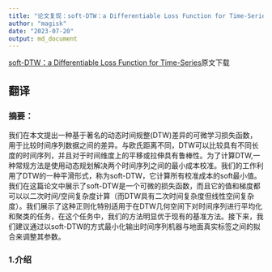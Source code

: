 ```yaml
---
title: "论文复现：soft-DTW：a Differentiable Loss Function for Time-Series"
author: "magisk"
date: "2023-07-20"
output: md_document
---
```


[soft-DTW：a Differentiable Loss Function for Time-Series](https://arxiv.org/pdf/1703.01541v2.pdf)原文下载

## 翻译

### 摘要：

我们在本文提出一种基于著名的动态时间规整(DTW)差异的可微学习损失函数，用于比较时间序列数据之间的差异。与欧氏距离不同，DTW可以比较具有不同长度的时间序列，并且对于时间维度上的平移或拉伸具有鲁棒性。为了计算DTW,一种常规方法是使用动态规划解决两个时间序列之间的最小成本校准。我们的工作利用了DTW的一种平滑形式，称为soft-DTW，它计算所有校准成本的soft最小值。我们在这篇论文中展示了soft-DTW是一个可微的损失函数，而且它的值和梯度都可以以二次时间/空间复杂度计算（而DTW具有二次时间复杂度但线性空间复杂度）。我们展示了这种正则化特别适用于在DTW几何空间下对时间序列进行平均化和聚类的任务，在这个任务中，我们的方法明显优于现有的基准方法。接下来，我们建议通过以soft-DTW的方式最小化输出时间序列机器与地面真实标签之间的拟合来调整其参数。

### 1.介绍
